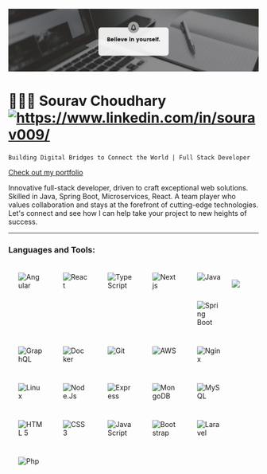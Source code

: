 ![](https://raw.githubusercontent.com/sourav0098/sourav0098/main/banner.png)

<h1 align="left">
  👨🏼‍💻 Sourav Choudhary<span align="left">
    <a href="https://www.linkedin.com/in/sourav009/" target="blank"
      ><img
        align="center"
        src="https://cdn-icons-png.flaticon.com/512/174/174857.png"
        alt="https://www.linkedin.com/in/sourav009/"
        height="25"
        width="25"
    /></a>
  </span>
</h1>

`Building Digital Bridges to Connect the World | Full Stack Developer`

<a href="https://sourav09.vercel.app/" target="blank"
      >Check out my portfolio</a>

Innovative full-stack developer, driven to craft exceptional web solutions. Skilled in Java, Spring Boot, Microservices, React. A team player who values collaboration and stays at the forefront of cutting-edge technologies. Let's connect and see how I can help take your project to new heights of success.

<hr>

### Languages and Tools:

<img align="left" alt="Angular" width="50px" style="padding:20px;" src="https://cdn.jsdelivr.net/gh/devicons/devicon/icons/angularjs/angularjs-original.svg"/>
<img align="left" alt="React" width="50px" style="padding:20px;" src="https://cdn.jsdelivr.net/gh/devicons/devicon/icons/react/react-original.svg"/>
<img align="left" alt="TypeScript" width="50px" style="padding:20px;" src="https://cdn.jsdelivr.net/gh/devicons/devicon/icons/typescript/typescript-original.svg"/>
<img align="left" alt="Nextjs" width="50px" style="padding:20px;" src="https://cdn.jsdelivr.net/gh/devicons/devicon/icons/nextjs/nextjs-original-wordmark.svg" />
<img align="left" alt="Java" width="50px" style="padding:20px;" src="https://cdn.jsdelivr.net/gh/devicons/devicon/icons/java/java-original.svg"/>
<img align="left" alt="Spring Boot" width="50px" style="padding:20px;" src="https://cdn.jsdelivr.net/gh/devicons/devicon/icons/spring/spring-original.svg"/>
<img align="left" alt="GraphQL" width="50px" style="padding:20px;" src="https://cdn.jsdelivr.net/gh/devicons/devicon/icons/graphql/graphql-plain-wordmark.svg"/>
<img align="left" alt="Docker" width="50px" style="padding:20px;" src="https://cdn.jsdelivr.net/gh/devicons/devicon/icons/docker/docker-original.svg"/>
<img align="left" alt="Git" width="50px" style="padding:20px;" src="https://cdn.jsdelivr.net/gh/devicons/devicon/icons/git/git-original-wordmark.svg"/>
<img align="left" alt="AWS" width="50px" style="padding:20px;" src="https://cdn.jsdelivr.net/gh/devicons/devicon/icons/amazonwebservices/amazonwebservices-original-wordmark.svg"/>
<img align="left" alt="Nginx" width="50px" style="padding:20px;" src="https://cdn.jsdelivr.net/gh/devicons/devicon/icons/nginx/nginx-original.svg"/>
<img align="left" alt="Linux" width="50px" style="padding:20px;" src="https://cdn.jsdelivr.net/gh/devicons/devicon/icons/linux/linux-original.svg"/>

<img align="left" alt="Node.Js" width="50px" style="padding:20px;" src="https://cdn.jsdelivr.net/gh/devicons/devicon/icons/nodejs/nodejs-original.svg"/>
<img align="left" alt="Express" width="50px" style="padding:20px;" src="https://cdn.jsdelivr.net/gh/devicons/devicon/icons/express/express-original-wordmark.svg"/>
<img align="left" alt="MongoDB" width="50px" style="padding:20px;" src="https://cdn.jsdelivr.net/gh/devicons/devicon/icons/mongodb/mongodb-original.svg"/>
<img align="left" alt="MySQL" width="50px" style="padding:20px;" src="https://cdn.jsdelivr.net/gh/devicons/devicon/icons/mysql/mysql-original-wordmark.svg"/>
<img align="left" alt="HTML 5" width="50px" style="padding:20px;" src="https://cdn.jsdelivr.net/gh/devicons/devicon/icons/html5/html5-original.svg"/>
<img align="left" alt="CSS 3" width="50px" style="padding:20px;" src="https://cdn.jsdelivr.net/gh/devicons/devicon/icons/css3/css3-original.svg"/>
<img align="left" alt="JavaScript" width="50px" style="padding:20px;" src="https://cdn.jsdelivr.net/gh/devicons/devicon/icons/javascript/javascript-original.svg"/>
<img align="left" alt="Bootstrap" width="50px" style="padding:20px;" src="https://cdn.jsdelivr.net/gh/devicons/devicon/icons/bootstrap/bootstrap-original.svg"/>
<img align="left" alt="Laravel" width="50px" style="padding:20px;" src="https://cdn.jsdelivr.net/gh/devicons/devicon/icons/laravel/laravel-plain.svg"/>
<img align="left" alt="Php" width="50px" style="padding:20px;" src="https://cdn.jsdelivr.net/gh/devicons/devicon/icons/php/php-plain.svg"/>
<br/>
<br/>

<div>
<a href="https://github.com/sourav0098/github-readme-stats"><img width="40%" src="https://github-readme-stats.vercel.app/api/top-langs/?username=sourav0098&layout=compact&theme=buefy&hide_border=false" /></a>
</div>
